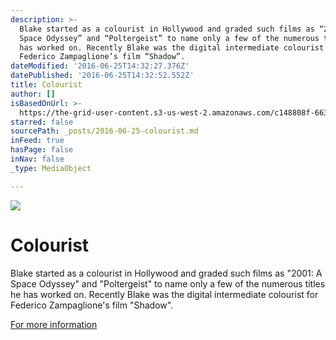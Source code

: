 ```yaml
---
description: >-
  Blake started as a colourist in Hollywood and graded such films as “2001: A
  Space Odyssey” and “Poltergeist” to name only a few of the numerous titles he
  has worked on. Recently Blake was the digital intermediate colourist for
  Federico Zampaglione’s film “Shadow”.
dateModified: '2016-06-25T14:32:27.376Z'
datePublished: '2016-06-25T14:32:52.552Z'
title: Colourist
author: []
isBasedOnUrl: >-
  https://the-grid-user-content.s3-us-west-2.amazonaws.com/c148808f-663a-42c1-8767-036cdcc22c09.jpg
starred: false
sourcePath: _posts/2016-06-25-colourist.md
inFeed: true
hasPage: false
inNav: false
_type: MediaObject

---
```

![](https://the-grid-user-content.s3-us-west-2.amazonaws.com/c148808f-663a-42c1-8767-036cdcc22c09.jpg)

# Colourist

Blake started as a colourist in Hollywood and graded such films as "2001: A Space Odyssey" and "Poltergeist" to name only a few of the numerous titles he has worked on. Recently Blake was the digital intermediate colourist for Federico Zampaglione's film "Shadow".

[For more information][0]

[0]: mailto:%20blake@blake-jones.com